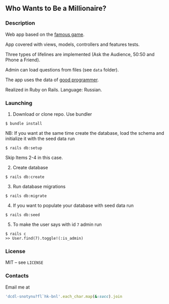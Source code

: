 ## Who Wants to Be a Millionaire?

### Description

Web app based on the [famous game](https://en.wikipedia.org/wiki/Who_Wants_to_Be_a_Millionaire?).

App covered with views, models, controllers and features tests.

Three types of lifelines are implemented (Ask the Audience, 50:50 and Phone a Friend).

Admin can load questions from files (see `data` folder).

The app uses the data of [good programmer](https://goodprogrammer.ru).

Realized in Ruby on Rails. Language: Russian.

### Launching

1. Download or clone repo. Use bundler

```console
$ bundle install
```

NB: If you want at the same time create the database, load the schema and initialize it with the seed data run

```console
$ rails db:setup
```

Skip Items 2-4 in this case.

2. Create database

```console
$ rails db:create
```

3. Run database migrations

```console
$ rails db:migrate
```

4. If you want to populate your database with seed data run

```console
$ rails db:seed
```

5. To make the user says with id `7` admin run

```console
$ rails c
>> User.find(7).toggle!(:is_admin)
```

### License

MIT – see `LICENSE`

### Contacts

Email me at

```rb
'dcdl-snotynu?fl`hk-bnl'.each_char.map(&:succ).join
```
